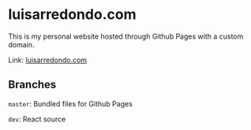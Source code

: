 # luisarredondo.com

This is my personal website hosted through Github Pages with a custom domain.

Link: [luisarredondo.com](https://luisarredondo.com/)

## Branches

`master`: Bundled files for Github Pages

`dev`: React source
